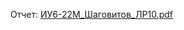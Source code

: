 Отчет:
[ИУ6-22М_Шаговитов_ЛР10.pdf](https://github.com/ShagMichail/PLfWwBD/files/14607147/6-22._._.10.pdf)

